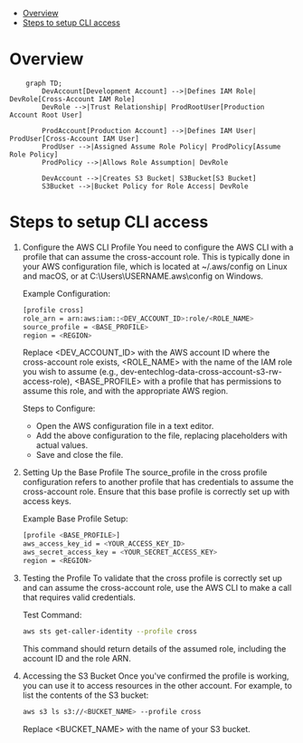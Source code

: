 - [Overview](#overview)
- [Steps to setup CLI access](#steps-to-setup-cli-access)

# Overview
```mermaid
    graph TD;
        DevAccount[Development Account] -->|Defines IAM Role| DevRole[Cross-Account IAM Role]
        DevRole -->|Trust Relationship| ProdRootUser[Production Account Root User]
        
        ProdAccount[Production Account] -->|Defines IAM User| ProdUser[Cross-Account IAM User]
        ProdUser -->|Assigned Assume Role Policy| ProdPolicy[Assume Role Policy]
        ProdPolicy -->|Allows Role Assumption| DevRole

        DevAccount -->|Creates S3 Bucket| S3Bucket[S3 Bucket]
        S3Bucket -->|Bucket Policy for Role Access| DevRole
```

# Steps to setup CLI access
1. Configure the AWS CLI Profile
You need to configure the AWS CLI with a profile that can assume the cross-account role. This is typically done in your AWS configuration file, which is located at ~/.aws/config on Linux and macOS, or at C:\Users\USERNAME\.aws\config on Windows.

    Example Configuration:

    ```bash
    [profile cross]
    role_arn = arn:aws:iam::<DEV_ACCOUNT_ID>:role/<ROLE_NAME>
    source_profile = <BASE_PROFILE>
    region = <REGION>
    ```

    Replace <DEV_ACCOUNT_ID> with the AWS account ID where the cross-account role exists, <ROLE_NAME> with the name of the IAM role you wish to assume (e.g., dev-entechlog-data-cross-account-s3-rw-access-role), <BASE_PROFILE> with a profile that has permissions to assume this role, and <REGION> with the appropriate AWS region.

    Steps to Configure:
    - Open the AWS configuration file in a text editor.
    - Add the above configuration to the file, replacing placeholders with actual values.
    - Save and close the file.

2. Setting Up the Base Profile
The source_profile in the cross profile configuration refers to another profile that has credentials to assume the cross-account role. Ensure that this base profile is correctly set up with access keys.

    Example Base Profile Setup:
    ```bash
    [profile <BASE_PROFILE>]
    aws_access_key_id = <YOUR_ACCESS_KEY_ID>
    aws_secret_access_key = <YOUR_SECRET_ACCESS_KEY>
    region = <REGION>
    ```

3. Testing the Profile
To validate that the cross profile is correctly set up and can assume the cross-account role, use the AWS CLI to make a call that requires valid credentials.

    Test Command:
    ```bash
    aws sts get-caller-identity --profile cross
    ```

    This command should return details of the assumed role, including the account ID and the role ARN.

4. Accessing the S3 Bucket
Once you've confirmed the profile is working, you can use it to access resources in the other account. For example, to list the contents of the S3 bucket:

    ```bash
    aws s3 ls s3://<BUCKET_NAME> --profile cross
    ```
    Replace <BUCKET_NAME> with the name of your S3 bucket.